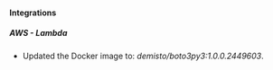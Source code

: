 
#### Integrations

##### AWS - Lambda

- Updated the Docker image to: *demisto/boto3py3:1.0.0.2449603*.